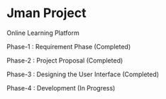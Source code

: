 # Jman Project

Online Learning Platform

Phase-1 : Requirement Phase (Completed)

Phase-2 : Project Proposal (Completed)

Phase-3 : Designing the User Interface (Completed)

Phase-4 : Development (In Progress)
